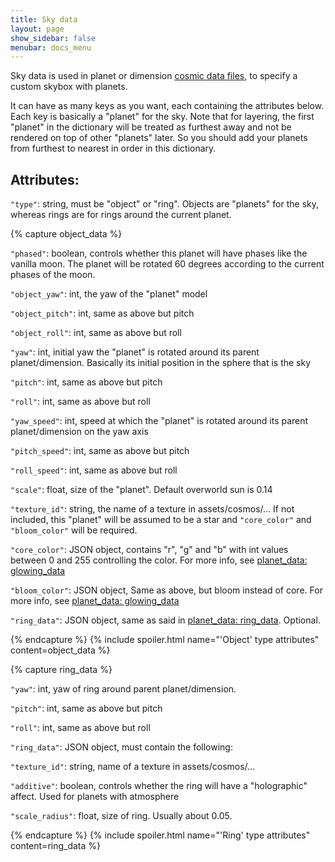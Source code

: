 ```yaml
---
title: Sky data
layout: page
show_sidebar: false
menubar: docs_menu
---
```


Sky data is used in planet or dimension [cosmic data files](/addonsupport/cosmicdata/), to specify a custom skybox with planets.

It can have as many keys as you want, each containing the attributes below. Each key is basically a "planet" for the sky. 
Note that for layering, the first "planet" in the dictionary will be treated as furthest away and not be rendered on top of other "planets" later. 
So you should add your planets from furthest to nearest in order in this dictionary.

## Attributes:

`"type"`: string, must be "object" or "ring". Objects are "planets" for the sky, whereas rings are for rings around the current planet.

{% capture object_data %}

`"phased"`: boolean, controls whether this planet will have phases like the vanilla moon. The planet will be rotated 60 degrees according to the current phases of the moon.
  		
`"object_yaw"`: int, the yaw of the "planet" model

`"object_pitch"`: int, same as above but pitch

`"object_roll"`: int, same as above but roll

`"yaw"`: int, initial yaw the "planet" is rotated around its parent planet/dimension. Basically its initial position in the sphere that is the sky

`"pitch"`: int, same as above but pitch

`"roll"`: int, same as above but roll

`"yaw_speed"`: int, speed at which the "planet" is rotated around its parent planet/dimension on the yaw axis

`"pitch_speed"`: int, same as above but pitch

`"roll_speed"`: int, same as above but roll

`"scale"`: float, size of the "planet". Default overworld sun is 0.14

`"texture_id"`: string, the name of a texture in assets/cosmos/... If not included, this "planet" will be assumed to be a star and `"core_color"` and `"bloom_color"` will be required.

`"core_color"`: JSON object, contains "r", "g" and "b" with int values between 0 and 255 controlling the color. For more info, see [planet_data: glowing_data](/addonsupport/planets/)

`"bloom_color"`: JSON object, Same as above, but bloom instead of core. For more info, see [planet_data: glowing_data](/addonsupport/planets/)

`"ring_data"`: JSON object, same as said in [planet_data: ring_data](/addonsupport/planets/). Optional.

{% endcapture %} {% include spoiler.html name="'Object' type attributes" content=object_data %}

{% capture ring_data %}

`"yaw"`: int, yaw of ring around parent planet/dimension.

`"pitch"`: int, same as above but pitch

`"roll"`: int, same as above but roll

`"ring_data"`: JSON object, must contain the following:

`"texture_id"`: string, name of a texture in assets/cosmos/...

`"additive"`: boolean, controls whether the ring will have a "holographic" affect. Used for planets with atmosphere

`"scale_radius"`: float, size of ring. Usually about 0.05.

{% endcapture %} {% include spoiler.html name="'Ring' type attributes" content=ring_data %}

      
